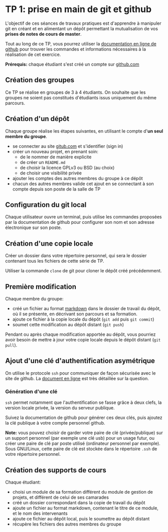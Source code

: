 # TP 1: prise en main de git et github

L'objectif de ces séances de travaux pratiques est d'apprendre à manipuler git en créant et en alimentant un dépôt permettant la mutualisation de vos **prises de notes de cours de master**.

Tout au long de ce TP, vous pourrez utiliser la [documentation en ligne de github](https://help.github.com/en#dotcom) pour trouver les commandes et informations nécessaires à la réalisation de cet exercice.


**Prérequis:** chaque étudiant s'est créé un compte sur [github.com](https://github.com)

## Création des groupes

Ce TP se réalise en groupes de 3 à 4 étudiants. On souhaite que les groupes ne soient pas constitués d'étudiants issus uniquement du même parcours.

## Création d'un dépôt 

Chaque groupe réalise les étapes suivantes, en utilisant le compte d'**un seul membre du groupe**.

* se connecter au site [gitub.com](https://gitub.com) et s'identifier (sign in)
* créer un nouveau projet, en prenant soin:
  * de le nommer de manière explicite
  * de créer un `README.md` 
  * de choisir la licence GPLv3 ou BSD (au choix)
  * de choisir une visibilité privée
* ajouter les comptes des autres membres du groupe à ce dépôt
* chacun des autres membres valide cet ajout en se connectant à son compte depuis son poste de la salle de TP

## Configuration du git local

Chaque utilisateur ouvre un terminal, puis utilise les commandes proposées par la documentation de github pour configurer son nom et son adresse électronique sur son poste.

## Création d'une copie locale

Créer un dossier dans votre répertoire personnel, qui sera le dossier contenant tous les fichiers de cette série de TP.

Utiliser la commande `clone` de git pour cloner le dépôt créé précédemment.

## Première modification

Chaque membre du groupe:

* créé un fichier au format [markdown](https://guides.github.com/features/mastering-markdown/) dans le dossier de travail du dépôt, où il se présente, en décrivant son parcours et sa formation.
* ajoute ce fichier à la copie locale du dépôt (`git add` puis `git commit`)
* soumet cette modification au dépôt distant (`git push`)

Pendant ou après chaque modification apportée au dépôt, vous pourriez avoir besoin de mettre à jour votre copie locale depuis le dépôt distant (`git pull`).

## Ajout d'une clé d'authentification asymétrique

On utilise le protocole `ssh` pour communiquer de façon sécurisée avec le site de github. La [document en ligne](https://help.github.com/en/articles/connecting-to-github-with-ssh) est très détaillée sur la question. 

### Génération d'une clé

`ssh` permet notamment que l'authentification se fasse grâce à deux clefs, la version locale privée, la version du serveur publique. 

Suivez la documentation de github pour générer ces deux clés, puis ajoutez la clé publique à votre compte personnel github.

**Note:** vous pouvez choisir de garder votre paire de clé (privée/publique) sur un support personnel (par exemple une clé usb) pour un usage futur, ou créer une paire de clé par poste utilisé (ordinateur personnel par exemple). Sous GNU/Linux, cette paire de clé est stockée dans le répertoire `.ssh` de votre répertoire personnel.

## Création des supports de cours 

Chaque étudiant:
* choisi un module de sa formation différent du module de gestion de projets, et différent de celui de ses camarades
* créé un dossier correspondant dans la copie de travail du dépôt
* ajoute un fichier au format markdown, contenant le titre de ce module, et le nom des intervenants
* ajoute ce fichier au dépôt local, puis le soumettre au dépôt distant
* récupère les fichiers des autres membres du groupe









